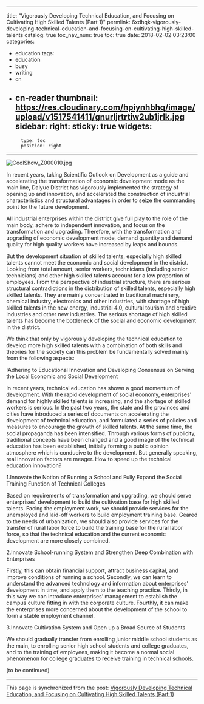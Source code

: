 
---
title: "Vigorously Developing Technical Education,  and Focusing on Cultivating High Skilled Talents (Part 1)"
permlink: 6xdhqk-vigorously-developing-technical-education-and-focusing-on-cultivating-high-skilled-talents
catalog: true
toc_nav_num: true
toc: true
date: 2018-02-02 03:23:00
categories:
- education
tags:
- education
- busy
- writing
- cn
- cn-reader
thumbnail: https://res.cloudinary.com/hpiynhbhq/image/upload/v1517541411/gnurljrtrtiw2ub1jrlk.jpg
sidebar:
    right:
        sticky: true
widgets:
    -
        type: toc
        position: right
---


![CoolShow_Z000010.jpg](https://res.cloudinary.com/hpiynhbhq/image/upload/v1517541411/gnurljrtrtiw2ub1jrlk.jpg)


In recent years, taking Scientific Outlook on Development as a guide and accelerating the transformation of economic development mode as the main line, Daiyue District has vigorously implemented the strategy of opening up and innovation, and accelerated the construction of industrial characteristics and structural advantages in order to seize the commanding point for the future development. 

All industrial enterprises within the district give full play to the role of the main body, adhere to independent innovation, and focus on the transformation and upgrading. Therefore, with the transformation and upgrading of economic development mode, demand quantity and demand quality for high quality workers have increased by leaps and bounds.

But the development situation of skilled talents, especially high skilled talents cannot meet the economic and social development in the district. Looking from total amount, senior workers, technicians (including senior technicians) and other high skilled talents account for a low proportion of employees. From the perspective of industrial structure, there are serious structural contradictions in the distribution of skilled talents, especially high skilled talents. They are mainly concentrated in traditional machinery, chemical industry, electronics and other industries, with shortage of high skilled talents in the new energy, industrial 4.0, cultural tourism and creative industries and other new industries. The serious shortage of high skilled talents has become the bottleneck of the social and economic development in the district.

We think that only by vigorously developing the technical education to develop more high skilled talents with a combination of both skills and theories for the society can this problem be fundamentally solved mainly from the following aspects:

ⅠAdhering to Educational Innovation and Developing Consensus on Serving the Local Economic and Social Development

In recent years, technical education has shown a good momentum of development. With the rapid development of social economy, enterprises' demand for highly skilled talents is increasing, and the shortage of skilled workers is serious. In the past two years, the state and the provinces and cities have introduced a series of documents on accelerating the development of technical education, and formulated a series of policies and measures to encourage the growth of skilled talents. At the same time, the social propaganda has been intensified. Through various forms of publicity, traditional concepts have been changed and a good image of the technical education has been established, initially forming a public opinion atmosphere which is conducive to the development. But generally speaking, real innovation factors are  meager. How to speed up the technical education innovation?

1.Innovate the Notion of Running a School and Fully Expand the Social Training Function of Technical Colleges

Based on requirements of transformation and upgrading, we should serve enterprises' development to build the cultivation base for high skilled talents. Facing the employment work, we should provide services for the unemployed and laid-off workers to build employment training base. Geared to the needs of urbanization, we should also provide services for the transfer of rural labor force to build the training base for the rural labor force, so that the technical education and the current economic development are more closely combined.

2.Innovate School-running System and Strengthen Deep Combination with Enterprises

Firstly, this can obtain financial support, attract business capital, and improve conditions of running a school. Secondly, we can learn to understand the advanced technology and information about enterprises’ development in time, and apply them to the teaching practice. Thirdly, in this way we can introduce enterprises’ management to establish the campus culture fitting in with the corporate culture. Fourthly, it can make the enterprises more concerned about the development of the school to form a stable employment channel.

3.Innovate Cultivation System and Open up a Broad Source of Students

We should gradually transfer from enrolling junior middle school students as the main, to enrolling senior high school students and college graduates, and to the training of employees, making it become a normal social phenomenon for college graduates to receive training in technical schools.

 (to be continued)

- - -

This page is synchronized from the post: [Vigorously Developing Technical Education,  and Focusing on Cultivating High Skilled Talents (Part 1)](https://steemit.com/@bring/6xdhqk-vigorously-developing-technical-education-and-focusing-on-cultivating-high-skilled-talents)
